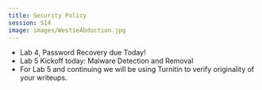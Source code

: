 ```yaml
---
title: Security Policy
session: S14
image: images/WestieAbduction.jpg
---
```


* Lab 4, Password Recovery due Today!
* Lab 5 Kickoff today: Malware Detection and Removal
* For Lab 5 and continuing we will be using Turnitin to verify originality of your writeups.
